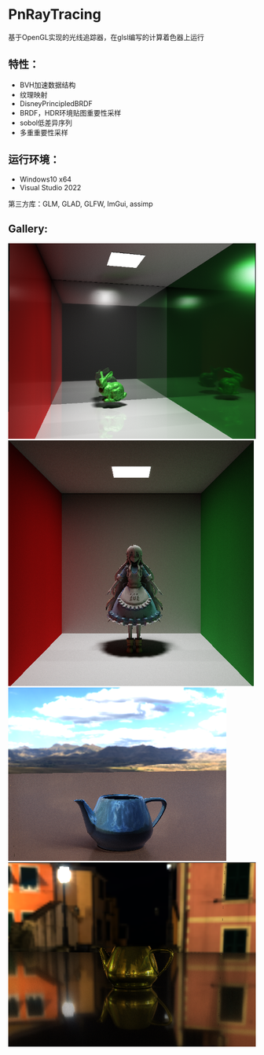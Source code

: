 # PnRayTracing

基于OpenGL实现的光线追踪器，在glsl编写的计算着色器上运行

特性：
----
- BVH加速数据结构 
- 纹理映射
- DisneyPrincipledBRDF
- BRDF，HDR环境贴图重要性采样
- sobol低差异序列
- 多重重要性采样

运行环境：
----
- Windows10 x64 
- Visual Studio 2022

第三方库：GLM, GLAD, GLFW, ImGui, assimp

Gallery:
---
![](https://github.com/position72/PnRayTracing/blob/master/photos/green_bunny.PNG)
![](https://github.com/position72/PnRayTracing/blob/master/photos/mary.png)
![](https://github.com/position72/PnRayTracing/blob/master/photos/teapot_light.PNG)
![](https://github.com/position72/PnRayTracing/blob/master/photos/teapot_night.PNG)
